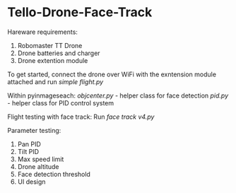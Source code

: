 # Tello-Drone-Face-Track

Hareware requirements:
1) Robomaster TT Drone
2) Drone batteries and charger
3) Drone extention module

To get started, connect the drone over WiFi with the exntension module attached and run *simple flight.py*

Within pyinmageseach:
*objcenter.py* - helper class for face detection
*pid.py* - helper class for PID control system

Flight testing with face track:
Run *face track v4.py*

Parameter testing:
1) Pan PID
2) Tilt PID
3) Max speed limit
4) Drone altitude
5) Face detection threshold
6) UI design
